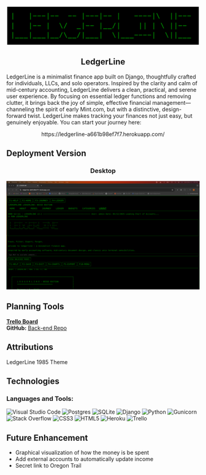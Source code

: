 <p align="center">
  <img src="https://raw.githubusercontent.com/brady-newhard/LedgerLine/main/main_app/static/images/LedgerLine-logo.png" alt="Logo" width="500">
</p>
<h2 align="center">LedgerLine</h2>

<p>LedgerLine is a minimalist finance app built on Django, 
thoughtfully crafted for individuals, LLCs, and solo operators. 
Inspired by the clarity and calm of mid-century accounting, LedgerLine 
delivers a clean, practical, and serene user experience. By focusing on 
essential ledger functions and removing clutter, it brings back the joy 
of simple, effective financial management—channeling the spirit of early 
Mint.com, but with a distinctive, design-forward twist. LedgerLine makes 
tracking your finances not just easy, but genuinely enjoyable. You can start your journey here:<p>

<p align="center">
https://ledgerline-a661b98ef7f7.herokuapp.com/
</p>

## Deployment Version
<h3 align="center">Desktop</h3>
<div align="center">
    <img src="./main_app/static/images/LedgerLine-Webpage.png" alt="Image of the desktop" />
</div>

## Planning Tools
**[Trello Board](https://trello.com/b/msnFZSPq/finance-tracker)**  
**GitHub:** [Back-end Repo](https://github.com/brady-newhard/LedgerLine)  

## Attributions
LedgerLine 1985 Theme

## Technologies
<h3 align="left">Languages and Tools:</h3>

![Visual Studio Code](https://img.shields.io/badge/Visual%20Studio%20Code-0078d7.svg?style=for-the-badge&logo=visual-studio-code&logoColor=white)
![Postgres](https://img.shields.io/badge/postgres-%23316192.svg?style=for-the-badge&logo=postgresql&logoColor=white)
![SQLite](https://img.shields.io/badge/sqlite-%2307405e.svg?style=for-the-badge&logo=sqlite&logoColor=white)
![Django](https://img.shields.io/badge/django-%23092E20.svg?style=for-the-badge&logo=django&logoColor=white)
![Python](https://img.shields.io/badge/python-3670A0?style=for-the-badge&logo=python&logoColor=ffdd54)
![Gunicorn](https://img.shields.io/badge/gunicorn-%298729.svg?style=for-the-badge&logo=gunicorn&logoColor=white)
![Stack Overflow](https://img.shields.io/badge/-Stackoverflow-FE7A16?style=for-the-badge&logo=stack-overflow&logoColor=white)
![CSS3](https://img.shields.io/badge/css3-%231572B6.svg?style=for-the-badge&logo=css3&logoColor=white)
![HTML5](https://img.shields.io/badge/html5-%23E34F26.svg?style=for-the-badge&logo=html5&logoColor=white)
![Heroku](https://img.shields.io/badge/heroku-%23430098.svg?style=for-the-badge&logo=heroku&logoColor=white)
![Trello](https://img.shields.io/badge/Trello-%23026AA7.svg?style=for-the-badge&logo=Trello&logoColor=white)


## Future Enhancement
- Graphical visualization of how the money is be spent
- Add external accounts to automatically update income
- Secret link to Oregon Trail
